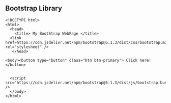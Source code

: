 ## Bootstrap Library
```
<!DOCTYPE html>
<html>
  <head>
    <title> My BootStrap WebPage </title>
  <link href=https://cdn.jsdelivr.net/npm/bootstrap@5.1.3/dist/css/bootstrap.min.css" rel="stylesheet" />
   </head>
                                                                                                       
<body><button type="button" class="btn btn-primary"> Click here! </button>
                                                                                               
  
  <script src="https://cdn.jsdelivr.net/npm/bootstrap@5.1.3/dist/js/bootstrap.bundle.min.js" />
  </body>
</html>  
                                                                                                       
   ```                                                                                                    
                                                                                                       
                                                                                                       
                                                                                                       
